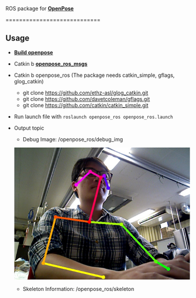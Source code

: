 ROS package for [**OpenPose**](https://github.com/CMU-Perceptual-Computing-Lab/openpose)

============================

## Usage
 - [**Build openpose**](https://github.com/CMU-Perceptual-Computing-Lab/openpose#installation-reinstallation-and-uninstallation)
 - Catkin b [**openpose_ros_msgs**](https://github.com/bajsk/openpose_ros_msgs)
 - Catkin b openpose_ros (The package needs catkin_simple, gflags, glog_catkin)
   + git clone https://github.com/ethz-asl/glog_catkin.git
   + git clone https://github.com/davetcoleman/gflags.git
   + git clone https://github.com/catkin/catkin_simple.git
   
 - Run launch file with `roslaunch openpose_ros openpose_ros.launch`
 - Output topic
   + Debug Image: /openpose_ros/debug_img
   <p align="center">
    <img src="doc/media/openpose.jpg", width="480">
   </p>
   
   + Skeleton Information: /openpose_ros/skeleton
